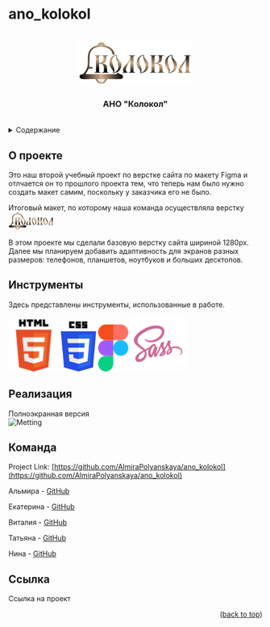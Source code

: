 # ano_kolokol

<br />
<div align="center">
    <img src="./assets/images/header_main/logo.png" alt="Logo">
  </a>
  <h3 align="center">АНО "Колокол"</h3>
    <br />

</div>

<details>
  <summary>Содержание</summary>
  <ol>
    <li> <a href="#about-the-project">О проекте</a>
    <li><a href="#built-with">Инструменты</a></li>
    <li><a href="#usage">Реализация</a></li>
    <li><a href="#contact">Команда</a></li>
    <li><a href="#contact">Ссылка</a></li>
  </ol>
</details>

## О проекте

Это наш второй учебный проект по верстке сайта по макету Figma и отлчается он то прошлого проекта тем, что теперь нам было нужно создать макет самим, поскольку у заказчика его не было.

Итоговый макет, по которому наша команда осуществляла верстку [![Product Screen Shot][product-screenshot]](<https://www.figma.com/file/QAB23bTFS78wEAUSo6RAjK/%D0%90%D0%9D%D0%9E-%D0%9A%D0%BE%D0%BB%D0%BE%D0%BA%D0%BE%D0%BB-(2-%D0%B2%D0%B5%D1%80%D1%81%D0%B8%D1%8F)?type=design&node-id=1%3A283&mode=design&t=Jyg0XzNpVhEBb7oh-1> "Макет")

В этом проекте мы сделали базовую верстку сайта шириной 1280px.
Далее мы планируем добавить адаптивность для экранов разных размеров: телефонов, планшетов, ноутбуков и больших десктопов.

## Инструменты

Здесь представлены инструменты, использованные в работе.

<img src="./assets/images/readmi/html.svg" alt="HTML5" width="100">  
<img src="./assets/images/readmi/css.svg" alt="CSS3" width="70">
<img src="./assets/images/readmi/figma.svg" alt="Figma" width="60">
<img src="./assets/images/readmi/sass.svg" alt="SASS" width="110">

## Реализация

Полноэкранная версия
<br />
<img src="./assets/gif/Metting.gif" alt="Metting" width="1200">
<br />

## Команда

Project Link: [https://github.com/AlmiraPolyanskaya/ano_kolokol](https://github.com/AlmiraPolyanskaya/ano_kolokol)

Альмира - [GitHub](https://github.com/AlmiraPolyanskaya)

Екатерина - [GitHub](https://github.com/Katerina-99)

Виталия - [GitHub](https://github.com/vitalia-kokhanova)

Татьяна - [GitHub](https://github.com/Rododondron)

Нина - [GitHub](https://github.com/mercurialli)

## Ссылка

Ссылка на проект

<p align="right">(<a href="#readme-top">back to top</a>)</p>

[product-screenshot]: ./assets/images/readmi/logo.png
